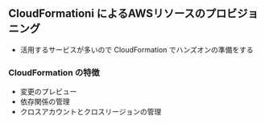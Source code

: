 ## CloudFormationi によるAWSリソースのプロビジョニング
- 活用するサービスが多いので CloudFormation でハンズオンの準備をする

### CloudFormation の特徴
- 変更のプレビュー
- 依存関係の管理
- クロスアカウントとクロスリージョンの管理
